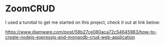 # ZoomCRUD
I used a turotial to get me started on this project, check it out at link below:

https://www.djamware.com/post/58b27ce080aca72c54645983/how-to-create-nodejs-expressjs-and-mongodb-crud-web-application

